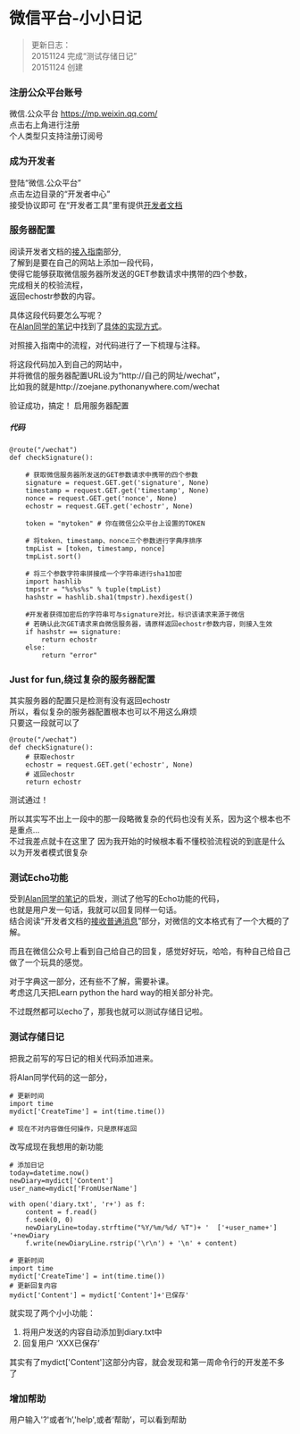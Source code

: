 # 微信平台-小小日记

> 更新日志：  
20151124 完成“测试存储日记”  
20151124 创建


### 注册公众平台账号
微信.公众平台 https://mp.weixin.qq.com/  
点击右上角进行注册  
个人类型只支持注册订阅号

### 成为开发者
登陆“微信.公众平台”  
点击左边目录的“开发者中心”  
接受协议即可
在“开发者工具”里有提供[开发者文档](http://mp.weixin.qq.com/wiki/home/index.html)


### 服务器配置
阅读开发者文档的[接入指南](http://mp.weixin.qq.com/wiki/16/1e87586a83e0e121cc3e808014375b74.html)部分,  
了解到是要在自己的网站上添加一段代码，  
使得它能够获取微信服务器所发送的GET参数请求中携带的四个参数，   
完成相关的校验流程，  
返回echostr参数的内容。

具体这段代码要怎么写呢？  
在[Alan同学的笔记](https://wp-lai.gitbooks.io/learn-python/content/1sTry/wechat.html)中找到了[具体的实现方式](http://www.cnblogs.com/weishun/p/weixin-publish-developing.html)。

对照接入指南中的流程，对代码进行了一下梳理与注释。

将这段代码加入到自己的网站中，  
并将微信的服务器配置URL设为“http://自己的网址/wechat”，  
比如我的就是http://zoejane.pythonanywhere.com/wechat

验证成功，搞定！
启用服务器配置

##### 代码

```
@route("/wechat")
def checkSignature():

    # 获取微信服务器所发送的GET参数请求中携带的四个参数
    signature = request.GET.get('signature', None)
    timestamp = request.GET.get('timestamp', None)
    nonce = request.GET.get('nonce', None)
    echostr = request.GET.get('echostr', None)

    token = "mytoken" # 你在微信公众平台上设置的TOKEN

    # 将token、timestamp、nonce三个参数进行字典序排序
    tmpList = [token, timestamp, nonce]
    tmpList.sort()

    # 将三个参数字符串拼接成一个字符串进行sha1加密
    import hashlib
    tmpstr = "%s%s%s" % tuple(tmpList)
    hashstr = hashlib.sha1(tmpstr).hexdigest()

    #开发者获得加密后的字符串可与signature对比，标识该请求来源于微信
    # 若确认此次GET请求来自微信服务器，请原样返回echostr参数内容，则接入生效
    if hashstr == signature:
        return echostr
    else:
        return "error"
```

### Just for fun,绕过复杂的服务器配置
其实服务器的配置只是检测有没有返回echostr   
所以，看似复杂的服务器配置根本也可以不用这么麻烦  
只要这一段就可以了
```
@route("/wechat")
def checkSignature():
    # 获取echostr
    echostr = request.GET.get('echostr', None)
    # 返回echostr
    return echostr
```
测试通过！  

所以其实写不出上一段中的那一段略微复杂的代码也没有关系，因为这个根本也不是重点...  
不过我差点就卡在这里了 因为我开始的时候根本看不懂校验流程说的到底是什么 以为开发者模式很复杂

### 测试Echo功能
受到[Alan同学的笔记](https://wp-lai.gitbooks.io/learn-python/content/1sTry/wechat.html)的启发，测试了他写的Echo功能的代码，  
也就是用户发一句话，我就可以回复同样一句话。  
结合阅读“开发者文档的[接收普通消息](http://mp.weixin.qq.com/wiki/17/fc9a27730e07b9126144d9c96eaf51f9.html)”部分，对微信的文本格式有了一个大概的了解。

而且在微信公众号上看到自己给自己的回复，感觉好好玩，哈哈，有种自己给自己做了一个玩具的感觉。  

对于字典这一部分，还有些不了解，需要补课。  
考虑这几天把Learn python the hard way的相关部分补完。

不过既然都可以echo了，那我也就可以测试存储日记啦。

### 测试存储日记

把我之前写的写日记的相关代码添加进来。

将Alan同学代码的这一部分，

    # 更新时间
    import time
    mydict['CreateTime'] = int(time.time())

    # 现在不对内容做任何操作，只是原样返回

    
改写成现在我想用的新功能


    # 添加日记
    today=datetime.now()
    newDiary=mydict['Content']
    user_name=mydict['FromUserName']

    with open('diary.txt', 'r+') as f:
        content = f.read()
        f.seek(0, 0)
        newDiaryLine=today.strftime("%Y/%m/%d/ %T")+ '  ['+user_name+'] '+newDiary
        f.write(newDiaryLine.rstrip('\r\n') + '\n' + content)

    # 更新时间
    import time
    mydict['CreateTime'] = int(time.time())
    # 更新回复内容
    mydict['Content'] = mydict['Content']+'已保存'

就实现了两个小小功能：
1. 将用户发送的内容自动添加到diary.txt中
2. 回复用户 ‘XXX已保存’

其实有了mydict['Content']这部分内容，就会发现和第一周命令行的开发差不多了

### 增加帮助
用户输入'?'或者‘h’,'help',或者‘帮助’，可以看到帮助